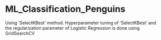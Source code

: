 # ML_Classification_Penguins
Using ‘SelectKBest’ method. Hyperparameter tuning of ‘SelectKBest’ and the regularization parameter of Logistic Regression is done using GridSearchCV 
